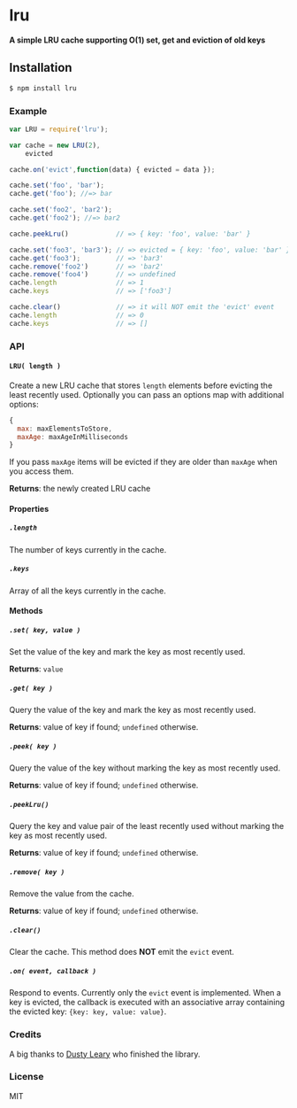 # lru

**A simple LRU cache supporting O(1) set, get and eviction of old keys**

## Installation

```bash
$ npm install lru
```

### Example

```javascript
var LRU = require('lru');

var cache = new LRU(2),
    evicted

cache.on('evict',function(data) { evicted = data });

cache.set('foo', 'bar');
cache.get('foo'); //=> bar

cache.set('foo2', 'bar2');
cache.get('foo2'); //=> bar2

cache.peekLru()            // => { key: 'foo', value: 'bar' }

cache.set('foo3', 'bar3'); // => evicted = { key: 'foo', value: 'bar' }
cache.get('foo3');         // => 'bar3'
cache.remove('foo2')       // => 'bar2'
cache.remove('foo4')       // => undefined
cache.length               // => 1
cache.keys                 // => ['foo3']

cache.clear()              // => it will NOT emit the 'evict' event
cache.length               // => 0
cache.keys                 // => []
```

### API

#### `LRU( length )`
Create a new LRU cache that stores `length` elements before evicting the least recently used.
Optionally you can pass an options map with additional options:

```js
{
  max: maxElementsToStore,
  maxAge: maxAgeInMilliseconds
}
```

If you pass `maxAge` items will be evicted if they are older than `maxAge` when you access them.

**Returns**: the newly created LRU cache


#### Properties
##### `.length`
The number of keys currently in the cache.

##### `.keys`
Array of all the keys currently in the cache.

#### Methods

##### `.set( key, value )`
Set the value of the key and mark the key as most recently used.

**Returns**: `value`

##### `.get( key )`
Query the value of the key and mark the key as most recently used.

**Returns**: value of key if found; `undefined` otherwise.

##### `.peek( key )`
Query the value of the key without marking the key as most recently used.

**Returns**: value of key if found; `undefined` otherwise.

##### `.peekLru()`
Query the key and value pair of the least recently used without marking the key as most recently used.

**Returns**: value of key if found; `undefined` otherwise.

##### `.remove( key )`
Remove the value from the cache.


**Returns**: value of key if found; `undefined` otherwise.

##### `.clear()`
Clear the cache. This method does **NOT** emit the `evict` event.

##### `.on( event, callback )`
Respond to events. Currently only the `evict` event is implemented. When a key is evicted, the callback is executed with an associative array containing the evicted key: `{key: key, value: value}`.


### Credits

A big thanks to [Dusty Leary](https://github.com/dustyleary) who
finished the library.

### License

MIT
